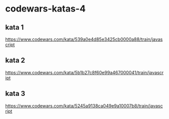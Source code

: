 # codewars-katas-4

## kata 1 

https://www.codewars.com/kata/539a0e4d85e3425cb0000a88/train/javascript

## kata 2

https://www.codewars.com/kata/5b1b27c8f60e99a467000041/train/javascript

## kata 3

https://www.codewars.com/kata/5245a9138ca049e9a10007b8/train/javascript
